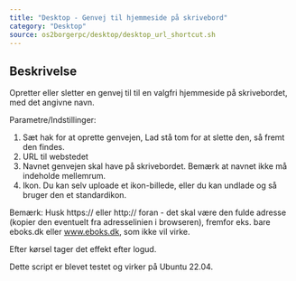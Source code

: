 ```yaml
---
title: "Desktop - Genvej til hjemmeside på skrivebord"
category: "Desktop"
source: os2borgerpc/desktop/desktop_url_shortcut.sh
---
```


## Beskrivelse
Opretter eller sletter en genvej til til en valgfri hjemmeside på skrivebordet, med det angivne navn.

Parametre/Indstillinger:
1. Sæt hak for at oprette genvejen, 
    Lad stå tom for at slette den, så fremt den findes.
2. URL til webstedet
3. Navnet genvejen skal have på skrivebordet.
    Bemærk at navnet ikke må indeholde mellemrum.
4. Ikon. Du kan selv uploade et ikon-billede, eller du kan undlade og så bruger den et standardikon.

Bemærk: Husk https:// eller http:// foran - det skal være den fulde adresse (kopier den eventuelt fra adresselinien i browseren), fremfor eks. bare eboks.dk eller www.eboks.dk, som ikke vil virke.

Efter kørsel tager det effekt efter logud.

Dette script er blevet testet og virker på Ubuntu 22.04.